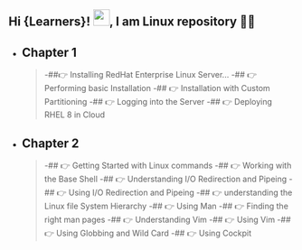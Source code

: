 ## Hi {Learners}! <img src="https://github.com/TheDudeThatCode/TheDudeThatCode/blob/master/Assets/Hi.gif" width="29px">, I am Linux repository 👨‍🎓

- ## Chapter 1 
     > -##👉 Installing RedHat Enterprise Linux Server...
     > -## 👉 Performing basic Installation 
     > -## 👉 Installation with Custom Partitioning
     > -## 👉 Logging into the Server
     > -## 👉 Deploying RHEL 8 in Cloud
    
- ## Chapter 2
     > -## 👉 Getting Started with Linux commands
     > -## 👉 Working with the Base Shell 
     > -## 👉 Understanding I/O Redirection and Pipeing
     > -## 👉 Using I/O Redirection and Pipeing
     > -## 👉 understanding the Linux file System Hierarchy
     > -## 👉 Using Man
     > -## 👉 Finding the right man pages
     > -## 👉 Understanding Vim
     > -## 👉 Using Vim
     > -## 👉 Using Globbing and Wild Card
     > -## 👉 Using Cockpit
